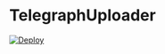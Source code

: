 # TelegraphUploader

[![Deploy](https://www.herokucdn.com/deploy/button.svg)](https://heroku.com/deploy?template=https://github.com/Hirusha-H/TelegraphUploader)
